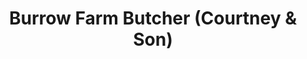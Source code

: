 ---
title: "Burrow Farm Butcher (Courtney & Son)"
url: /exeter/burrow-farm-butcher-courtney-and-son/
shop: butcher
---